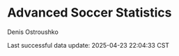 # Advanced Soccer Statistics
Denis Ostroushko

<!-- gfm -->

Last successful data update: 2025-04-23 22:04:33 CST
